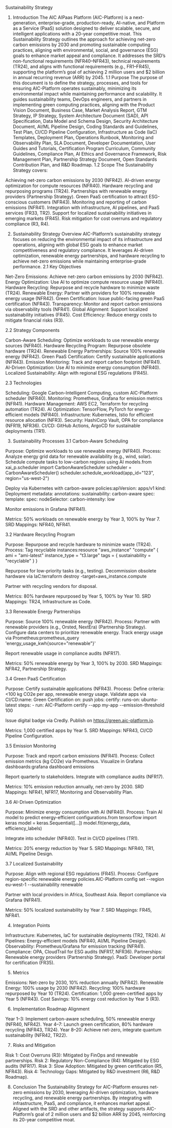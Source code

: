 Sustainability Strategy
1. Introduction
The AIC AIPaas Platform (AIC-Platform) is a next-generation, enterprise-grade, production-ready, AI-native, and Platform as a Service (PaaS) solution designed to deliver scalable, secure, and intelligent applications with a 20-year competitive moat. This Sustainability Strategy outlines the approach for achieving net-zero carbon emissions by 2030 and promoting sustainable computing practices, aligning with environmental, social, and governance (ESG) goals to enhance market appeal and compliance. It addresses the SRD’s non-functional requirements (NFR40–NFR43), technical requirements (TR24), and aligns with functional requirements (e.g., FR1–FR45), supporting the platform’s goal of achieving 2 million users and $2 billion in annual recurring revenue (ARR) by 2045.
1.1 Purpose
The purpose of this document is to define the strategy, processes, and tools for ensuring AIC-Platform operates sustainably, minimizing its environmental impact while maintaining performance and scalability. It guides sustainability teams, DevOps engineers, and partners in implementing green computing practices, aligning with the Product Vision Document, Business Case, Market Analysis Report, GTM Strategy, IP Strategy, System Architecture Document (SAD), API Specification, Data Model and Schema Design, Security Architecture Document, AI/ML Pipeline Design, Coding Standards and Guidelines, Test Plan, CI/CD Pipeline Configuration, Infrastructure as Code (IaC) Templates, Deployment Plan, Operations Runbook, Monitoring and Observability Plan, SLA Document, Developer Documentation, User Guides and Tutorials, Certification Program Curriculum, Community Guidelines, Compliance Plan, AI Ethics and Governance Framework, Risk Management Plan, Partnership Strategy Document, Open Standards Contribution Plan, and R&D Roadmap.
1.2 Scope
The Sustainability Strategy covers:

Achieving net-zero carbon emissions by 2030 (NFR42).
AI-driven energy optimization for compute resources (NFR40).
Hardware recycling and repurposing programs (TR24).
Partnerships with renewable energy providers (Partnership Strategy).
Green PaaS certification to attract ESG-conscious customers (NFR43).
Monitoring and reporting of carbon emissions (NFR41).
Integration with infrastructure, AI pipelines, and PaaS services (FR33, TR2).
Support for localized sustainability initiatives in emerging markets (FR45).
Risk mitigation for cost overruns and regulatory compliance (R3, R4).

2. Sustainability Strategy Overview
AIC-Platform’s sustainability strategy focuses on reducing the environmental impact of its infrastructure and operations, aligning with global ESG goals to enhance market competitiveness and regulatory compliance. It leverages AI-driven optimization, renewable energy partnerships, and hardware recycling to achieve net-zero emissions while maintaining enterprise-grade performance.
2.1 Key Objectives

Net-Zero Emissions: Achieve net-zero carbon emissions by 2030 (NFR42).
Energy Optimization: Use AI to optimize compute resource usage (NFR40).
Hardware Recycling: Repurpose and recycle hardware to minimize waste (TR24).
Renewable Energy: Partner with providers for 100% renewable energy usage (NFR42).
Green Certification: Issue public-facing green PaaS certification (NFR43).
Transparency: Monitor and report carbon emissions via observability tools (NFR41).
Global Alignment: Support localized sustainability initiatives (FR45).
Cost Efficiency: Reduce energy costs to mitigate financial risks (R3).

2.2 Strategy Components

Carbon-Aware Scheduling: Optimize workloads to use renewable energy sources (NFR40).
Hardware Recycling Program: Repurpose obsolete hardware (TR24).
Renewable Energy Partnerships: Source 100% renewable energy (NFR42).
Green PaaS Certification: Certify sustainable applications (NFR43).
Emission Monitoring: Track and report carbon footprint (NFR41).
AI-Driven Optimization: Use AI to minimize energy consumption (NFR40).
Localized Sustainability: Align with regional ESG regulations (FR45).

2.3 Technologies

Scheduling: Google Carbon-Intelligent Computing, custom AIC-Platform scheduler (NFR40).
Monitoring: Prometheus, Grafana for emission metrics (NFR41).
Hardware Management: AWS EC2, Terraform for recycling automation (TR24).
AI Optimization: TensorFlow, PyTorch for energy-efficient models (NFR40).
Infrastructure: Kubernetes, Istio for efficient resource allocation (NFR3).
Security: HashiCorp Vault, OPA for compliance (NFR19, NFR36).
CI/CD: GitHub Actions, ArgoCD for sustainable deployments (TR1).

3. Sustainability Processes
3.1 Carbon-Aware Scheduling

Purpose: Optimize workloads to use renewable energy (NFR40).
Process:
Analyze energy grid data for renewable availability (e.g., wind, solar).
Schedule compute tasks to low-carbon regions using AI models.from xai_p.scheduler import CarbonAwareScheduler
scheduler = CarbonAwareScheduler()
scheduler.schedule_workload(app_id="123", region="us-west-2")


Deploy via Kubernetes with carbon-aware policies:apiVersion: apps/v1
kind: Deployment
metadata:
  annotations:
    sustainability: carbon-aware
spec:
  template:
    spec:
      nodeSelector:
        carbon-intensity: low


Monitor emissions in Grafana (NFR41).


Metrics: 50% workloads on renewable energy by Year 3, 100% by Year 7.
SRD Mappings: NFR40, NFR41.

3.2 Hardware Recycling Program

Purpose: Repurpose and recycle hardware to minimize waste (TR24).
Process:
Tag recyclable instances:resource "aws_instance" "compute" {
  ami           = "ami-latest"
  instance_type = "t3.large"
  tags = {
    sustainability = "recyclable"
  }
}


Repurpose for low-priority tasks (e.g., testing).
Decommission obsolete hardware via IaC:terraform destroy -target=aws_instance.compute


Partner with recycling vendors for disposal.


Metrics: 80% hardware repurposed by Year 5, 100% by Year 10.
SRD Mappings: TR24, Infrastructure as Code.

3.3 Renewable Energy Partnerships

Purpose: Source 100% renewable energy (NFR42).
Process:
Partner with renewable providers (e.g., Orsted, NextEra) (Partnership Strategy).
Configure data centers to prioritize renewable energy.
Track energy usage via Prometheus:prometheus_query 'energy_usage_kwh{source="renewable"}'


Report renewable usage in compliance audits (NFR17).


Metrics: 50% renewable energy by Year 3, 100% by 2030.
SRD Mappings: NFR42, Partnership Strategy.

3.4 Green PaaS Certification

Purpose: Certify sustainable applications (NFR43).
Process:
Define criteria: <100 kg CO2e per app, renewable energy usage.
Validate apps via CI/CD:name: Green Certification
on: push
jobs:
  certify:
    runs-on: ubuntu-latest
    steps:
      - run: AIC-Platform certify --app my-app --emission-threshold 100


Issue digital badge via Credly.
Publish on https://green.aic-platform.io.


Metrics: 1,000 certified apps by Year 5.
SRD Mappings: NFR43, CI/CD Pipeline Configuration.

3.5 Emission Monitoring

Purpose: Track and report carbon emissions (NFR41).
Process:
Collect emission metrics (kg CO2e) via Prometheus.
Visualize in Grafana dashboards:grafana dashboard emissions


Report quarterly to stakeholders.
Integrate with compliance audits (NFR17).


Metrics: 10% emission reduction annually, net-zero by 2030.
SRD Mappings: NFR41, NFR17, Monitoring and Observability Plan.

3.6 AI-Driven Optimization

Purpose: Minimize energy consumption with AI (NFR40).
Process:
Train AI model to predict energy-efficient configurations.from tensorflow import keras
model = keras.Sequential([...])
model.fit(energy_data, efficiency_labels)


Integrate into scheduler (NFR40).
Test in CI/CD pipelines (TR1).


Metrics: 20% energy reduction by Year 5.
SRD Mappings: NFR40, TR1, AI/ML Pipeline Design.

3.7 Localized Sustainability

Purpose: Align with regional ESG regulations (FR45).
Process:
Configure region-specific renewable energy policies.AIC-Platform config set --region eu-west-1 --sustainability renewable


Partner with local providers in Africa, Southeast Asia.
Report compliance via Grafana (NFR41).


Metrics: 50% localized sustainability by Year 7.
SRD Mappings: FR45, NFR41.

4. Integration Points

Infrastructure: Kubernetes, IaC for sustainable deployments (TR2, TR24).
AI Pipelines: Energy-efficient models (NFR40, AI/ML Pipeline Design).
Observability: Prometheus/Grafana for emission tracking (NFR41).
Compliance: OPA, CloudTrail for ESG audits (NFR17, NFR36).
Partnerships: Renewable energy providers (Partnership Strategy).
PaaS: Developer portal for certification (FR35).

5. Metrics

Emissions: Net-zero by 2030, 10% reduction annually (NFR42).
Renewable Energy: 100% usage by 2030 (NFR42).
Recycling: 100% hardware repurposed by Year 10 (TR24).
Certification: 1,000 green-certified apps by Year 5 (NFR43).
Cost Savings: 10% energy cost reduction by Year 5 (R3).

6. Implementation Roadmap Alignment

Year 1–3: Implement carbon-aware scheduling, 50% renewable energy (NFR40, NFR42).
Year 4–7: Launch green certification, 80% hardware recycling (NFR43, TR24).
Year 8–20: Achieve net-zero, integrate quantum sustainability (NFR42, TR22).

7. Risks and Mitigation

Risk 1: Cost Overruns (R3): Mitigated by FinOps and renewable partnerships.
Risk 2: Regulatory Non-Compliance (R4): Mitigated by ESG audits (NFR17).
Risk 3: Slow Adoption: Mitigated by green certification (R5, NFR43).
Risk 4: Technology Gaps: Mitigated by R&D investment (R6, R&D Roadmap).

8. Conclusion
The Sustainability Strategy for AIC-Platform ensures net-zero emissions by 2030, leveraging AI-driven optimization, hardware recycling, and renewable energy partnerships. By integrating with infrastructure, PaaS, and compliance, it enhances market appeal. Aligned with the SRD and other artifacts, the strategy supports AIC-Platform’s goal of 2 million users and $2 billion ARR by 2045, reinforcing its 20-year competitive moat.
